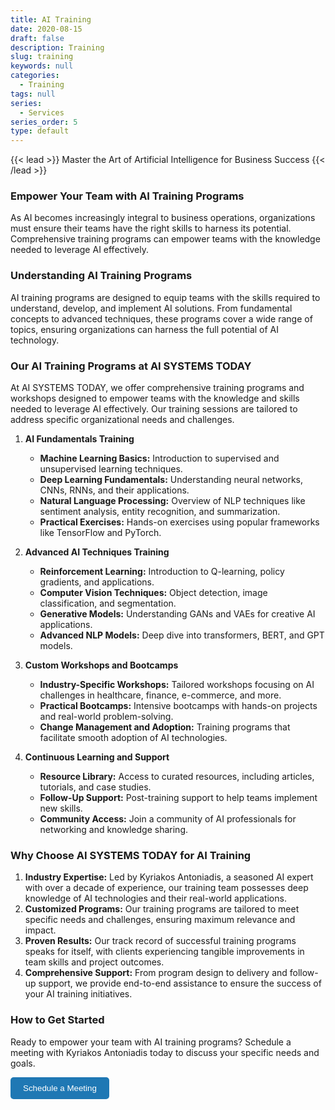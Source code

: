 ```yaml
---
title: AI Training
date: 2020-08-15
draft: false
description: Training
slug: training
keywords: null
categories:
  - Training
tags: null
series:
  - Services
series_order: 5
type: default
---
```

<!-- ### Master the Art of Artificial Intelligence for Business Success -->
{{< lead >}}
Master the Art of Artificial Intelligence for Business Success
{{< /lead >}}

### Empower Your Team with AI Training Programs

As AI becomes increasingly integral to business operations, organizations must ensure their teams have the right skills to harness its potential. Comprehensive training programs can empower teams with the knowledge needed to leverage AI effectively.

### Understanding AI Training Programs

AI training programs are designed to equip teams with the skills required to understand, develop, and implement AI solutions. From fundamental concepts to advanced techniques, these programs cover a wide range of topics, ensuring organizations can harness the full potential of AI technology.

### Our AI Training Programs at AI SYSTEMS TODAY

At AI SYSTEMS TODAY, we offer comprehensive training programs and workshops designed to empower teams with the knowledge and skills needed to leverage AI effectively. Our training sessions are tailored to address specific organizational needs and challenges.

1. **AI Fundamentals Training**
   - **Machine Learning Basics:** Introduction to supervised and unsupervised learning techniques.
   - **Deep Learning Fundamentals:** Understanding neural networks, CNNs, RNNs, and their applications.
   - **Natural Language Processing:** Overview of NLP techniques like sentiment analysis, entity recognition, and summarization.
   - **Practical Exercises:** Hands-on exercises using popular frameworks like TensorFlow and PyTorch.

2. **Advanced AI Techniques Training**
   - **Reinforcement Learning:** Introduction to Q-learning, policy gradients, and applications.
   - **Computer Vision Techniques:** Object detection, image classification, and segmentation.
   - **Generative Models:** Understanding GANs and VAEs for creative AI applications.
   - **Advanced NLP Models:** Deep dive into transformers, BERT, and GPT models.

3. **Custom Workshops and Bootcamps**
   - **Industry-Specific Workshops:** Tailored workshops focusing on AI challenges in healthcare, finance, e-commerce, and more.
   - **Practical Bootcamps:** Intensive bootcamps with hands-on projects and real-world problem-solving.
   - **Change Management and Adoption:** Training programs that facilitate smooth adoption of AI technologies.

4. **Continuous Learning and Support**
   - **Resource Library:** Access to curated resources, including articles, tutorials, and case studies.
   - **Follow-Up Support:** Post-training support to help teams implement new skills.
   - **Community Access:** Join a community of AI professionals for networking and knowledge sharing.

### Why Choose AI SYSTEMS TODAY for AI Training

1. **Industry Expertise:** Led by Kyriakos Antoniadis, a seasoned AI expert with over a decade of experience, our training team possesses deep knowledge of AI technologies and their real-world applications.
2. **Customized Programs:** Our training programs are tailored to meet specific needs and challenges, ensuring maximum relevance and impact.
3. **Proven Results:** Our track record of successful training programs speaks for itself, with clients experiencing tangible improvements in team skills and project outcomes.
4. **Comprehensive Support:** From program design to delivery and follow-up support, we provide end-to-end assistance to ensure the success of your AI training initiatives.

### How to Get Started

Ready to empower your team with AI training programs? Schedule a meeting with Kyriakos Antoniadis today to discuss your specific needs and goals.

<a href="https://calendly.com/contact-ai-systems-today/30min" target="_blank" style="text-decoration:none;">
   <button style="padding:10px 20px; background-color:#1f78b4; color:white; border:none; border-radius:5px; cursor:pointer;">Schedule a Meeting</button>
</a>